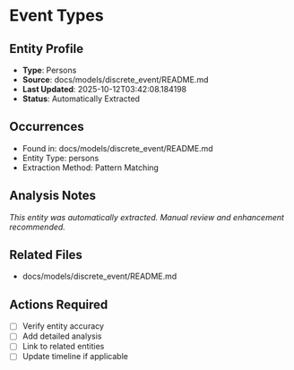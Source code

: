# Event Types

## Entity Profile
- **Type**: Persons
- **Source**: docs/models/discrete_event/README.md
- **Last Updated**: 2025-10-12T03:42:08.184198
- **Status**: Automatically Extracted

## Occurrences
- Found in: docs/models/discrete_event/README.md
- Entity Type: persons
- Extraction Method: Pattern Matching

## Analysis Notes
*This entity was automatically extracted. Manual review and enhancement recommended.*

## Related Files
- docs/models/discrete_event/README.md

## Actions Required
- [ ] Verify entity accuracy
- [ ] Add detailed analysis
- [ ] Link to related entities
- [ ] Update timeline if applicable
